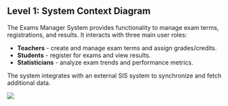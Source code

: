 ## Level 1: System Context Diagram

The Exams Manager System provides functionality to manage exam terms, registrations, and results. It interacts
with three main user roles:

- **Teachers** - create and manage exam terms and assign grades/credits.
- **Students** - register for exams and view results.
- **Statisticians** - analyze exam trends and performance metrics.

The system integrates with an external SIS system to synchronize and fetch additional data.

![](embed:L1)